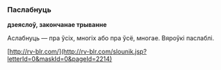 ### Паслабнуць
**дзеяслоў, закончанае трыванне**

Аслабнуць — пра ўсіх, многіх або пра ўсё, многае. Вяроўкі паслаблі.

<a rel="author">[http://rv-blr.com/](http://rv-blr.com/slounik.jsp?letterId=0&maskId=0&pageId=2214)</a>
